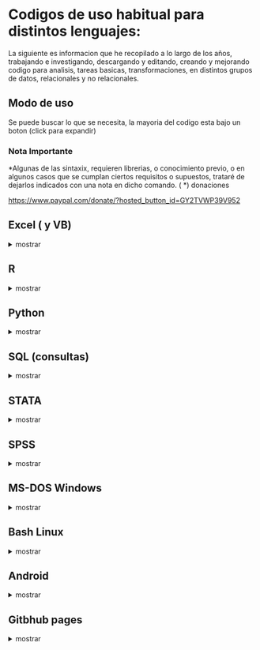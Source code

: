 # Codigos de uso habitual para distintos lenguajes:

La siguiente es informacion que he recopilado a lo largo de los años, trabajando e investigando, descargando y editando, creando y mejorando codigo para analisis, tareas basicas, transformaciones, en distintos grupos de datos, relacionales y no relacionales.

##  Modo de uso
 Se puede buscar lo que se necesita, la mayoria del codigo esta bajo un boton (click para expandir)

### Nota Importante

*Algunas de las sintaxix, requieren librerias, o conocimiento previo, o en algunos casos que se cumplan ciertos requisitos o supuestos, trataré de dejarlos indicados con una nota en dicho comando. ( *)
donaciones

<web> https://www.paypal.com/donate/?hosted_button_id=GY2TVWP39V952 </web>


## Excel ( y VB)

<details><summary> mostrar </summary>
<p> 
 
 </p>
</details>

## R

<details><summary> mostrar </summary>
<p> 
 
 </p>
</details>

## Python

<details><summary> mostrar </summary>
<p> 
 
 </p>
</details>

## SQL (consultas)

<details><summary> mostrar </summary>
<p> 
 
 </p>
</details>

## STATA

<details><summary> mostrar </summary>
<p>
 
 </p>
</details>

## SPSS

<details><summary> mostrar </summary>
<p> 

 </p>
</details>

## MS-DOS Windows

<details><summary> mostrar </summary>
<p> 

  <details><summary>Usar MS-DOS (CMD) o command.com o consola de comandos.</summary>
  <p>

   - inicio
   - ejecutar o buscar
   - cmd
   - para ejecutarlo en modo administrador, segundo boton del mouse en el icono de la aplicacion, "ejecutar como administrador" 
   
  </p>
  </details>


 <details><summary> crear textos con detalle de contenido </summary>
<p> 

   - cmd
   - para ejecutarlo en modo administrador, segundo boton del mouse en el icono de la aplicacion, "ejecutar como administrador" 
   - entrar en el directorio que necesito mapear
   - <code> tree >nombredearchivo.txt /f /a </code>
   - <code> dir /s /w >nombrededirectorio.txt </code>
   
  </p>
  </details>
 
 
 
 
 

  <details><summary>Como cambiar modo de disco duro a AHCI sin formatear:</summary>
  <p>

   - cmd (modo admin)
   - <code> bcdedit /set {current} safeboot minimal </code>
     #### reiniciar a la bios, activar modo ACHI y listo. entrar a windows de nuevo
   - cmd
   - <code> bcdedit /deletevalue {current} safeboot </code>
   - reiniciar

  </p>
  </details>


  <details><summary>crear .bat para cerrar programas que no se usan </summary>
  <p>
  (por ejemplo, antes de editar, o usar algun software muy pesado)

   - creamos un archivo de texto, lo renombramos a xxx.bat y escribimos lo siguiente:
   - echo off
   - taskkil /im nombredelproceso.exe /F
   - echo off
   - exit
  </p>
  </details>

  <details><summary>desactivar programas especificos o paquetes en windows10 (11)</summary>
  <p>

   listar aplicaciones

   - <code> DISM /Online /Get–ProvisionedAppxPackages | select–string Packagename </code>
   
   desinstalarlas (cambiando nombre del paquete)
   - <code> DISM /Online /Remove–ProvisionedAppxPackage /PackageName:PACKAGENAME </code>

  </p>
  </details>



  <details><summary>realizar escaneo, limpieza de estructura de SO windows en cmd</summary>
  <p>

   - <code> sfc /scannow </code>

   - <code> DISM.exe /Online /Cleanup-image /Restorehealth </code>

  </p>
  </details>

   <details><summary>quitar el bloatware de windows 10 o win11</summary>
  <p>

   - abrir powershell como admin y ejecutar el siguiente codigo:
   
   - <code>  iwr -useb https://git.io/debloat|iex </code>

   - esto creará un punto de restauracion del sistema, y lanzara un script .bat (descrito en github) con el cual puedes quitar lo innecesario de windows 
   
   - acceso al proyecto en github <code> https://gist.github.com/jumarag/738fd121c8f3a37cc6240993853a6977 </code>

  </p>
  </details>

 
 
 
 </p>
</details>

## Bash Linux

<details><summary>mostrar</summary>
<p>
   <details><summary>herramientas para usar adb y fastboot en linux</summary>
  <p>

  La mayor parte del tiempo he usado distribuciones basadas en debian, por lo que los comandos estan enfocados en ubuntu (probados 2022)
  - sudo apt-get update
  
  - sudo apt-get install android-tools-adb 
  - sudo apt-get install android-tools-fastboot
   
  maquina virtual MACOS:
   - descargar el paquete https://github.com/foxlet/macOS-Simple-KVM/archive/refs/heads/master.zip
   instalar:
      - sudo apt-get install qemu-system qemu-utils python3 python3-pip
   crear una carpeta con espacio suficiente para la maquina virtual (64gb por defecto en estos comandos)
   abrir terminal en la carpeta descarga, ya descomprimida y ejecutar (Agregar --high-sierra, --mojave, por defecto baja catalina)
   - bash jumpstart.sh
   el comando anterior descargará un archivo BaseSystem.img
   crear el archivo que contendrá la maquina virtual
   - qemu-img create -f qcow2 MyDisk.qcow2 64G
   abrir con editor de texto el basic.sh y pegar las siguientes lineas al final (si cambiaron el nombre MyDisk poner el que corresponda:
    -drive id=SystemDisk,if=none,file=MyDisk.qcow2 \
    -device ide-hd,bus=sata.4,drive=SystemDisk \
   en el mismo archivo, se puede editar la memoria y la cantidad de nucleos, hilos.
   
   
   
   

  </p>
  </details>

 </p>
</details>

## Android

<details><summary>mostrar</summary>
<p>
  <details><summary>usar adb</summary>
  <p>
  abrir cmd, navegar a la carpeta de ADB (se debe instalar), o abrir ventana de comandos en dicha carpeta, por ej: cd/adb
  adb devices
  si el dispositivo esta activo, y con modo de depuracion activado via usb, se vera su codigo. en caso contrario habilitarlo en android.

  para iniciar el bootloader (desde android, conectado por usb)
  - adb restart bootloader

  para reiniciar el dispositivo
  - adb restart 
  </p>
  </details>


  <details><summary>desbloquear bootloader (en modo fastboot)</summary>
  <p>

  - fastboot flashing unlock
  - fastboot flashin unlock_critical

  bloquear bootloader % ojo que al desbloquear o bloquear el bootloader el telefono se reinicia de fabrica %

  - fastboot flashing lock
  - fastboot flashing lock_critical


  </p>
  </details>



  <details><summary>otro</summary>
  <p>

    escribir aqui el texto a expandir.

  </p>
  </details>

</p>
</details>

##   Gitbhub pages 

<details><summary> mostrar </summary>
<p> 


  <details><summary>ocultar texto, para expandir al hacer click (collapse), (eliminar los espacios despues de cada <)</summary>
  <p>


   </p>
  </details>

  <details>< summary>click para mostrar</summary>
  <p>
     < details>< summary>click para mostrar< / summary>
    < p>
     escribir aqui el texto a expandir. (sin espacios)
     < /p>
    < /details>

  </p>
  </details>



  <details><summary>usar themes en github</summary>
  <p>

  Para usar themes en github con Ruby, se necesita instalar antes de usar en Fedora usar el siguiente comando antes de realizar el bundle.
   - sudo dnf install ruby ruby-devel openssl-devel redhat-rpm-config @development-tools
   - fuente y otras distros: https://jekyllrb.com/docs/installation/other-linux/

  </p>
  </details>

 
 
 
   <details><summary>insertar imagenes em github (webpage):</summary>
  <p>
  usar ! [comentario] (url) sin espacios,  (el link entre parentesis)
  ejemplo (quitar espacio y se verá la imagen insertada: 

   \ ! [imagen de gatito] ( https:// ejemplo-el-meme-del-gato-en-la-mesa-portada.jpg )


   ![imagen de gatito](https://cdn2.actitudfem.com/media/files/styles/big_img/public/images/2019/08/de-donde-salio-el-meme-del-gato-en-la-mesa-portada.jpg)


    </p>
  </details>

 </p>
</details>
 
